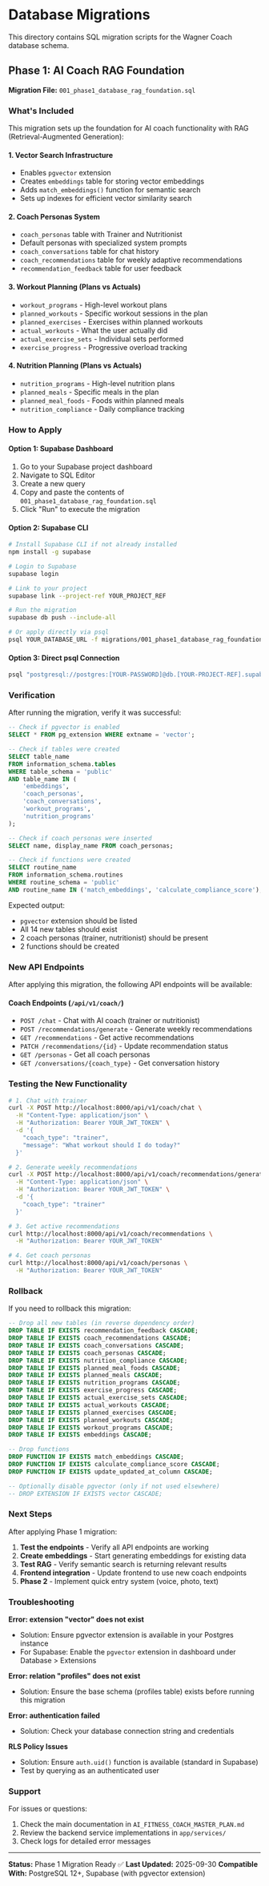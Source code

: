 # Database Migrations

This directory contains SQL migration scripts for the Wagner Coach database schema.

## Phase 1: AI Coach RAG Foundation

**Migration File:** `001_phase1_database_rag_foundation.sql`

### What's Included

This migration sets up the foundation for AI coach functionality with RAG (Retrieval-Augmented Generation):

#### 1. Vector Search Infrastructure
- Enables `pgvector` extension
- Creates `embeddings` table for storing vector embeddings
- Adds `match_embeddings()` function for semantic search
- Sets up indexes for efficient vector similarity search

#### 2. Coach Personas System
- `coach_personas` table with Trainer and Nutritionist
- Default personas with specialized system prompts
- `coach_conversations` table for chat history
- `coach_recommendations` table for weekly adaptive recommendations
- `recommendation_feedback` table for user feedback

#### 3. Workout Planning (Plans vs Actuals)
- `workout_programs` - High-level workout plans
- `planned_workouts` - Specific workout sessions in the plan
- `planned_exercises` - Exercises within planned workouts
- `actual_workouts` - What the user actually did
- `actual_exercise_sets` - Individual sets performed
- `exercise_progress` - Progressive overload tracking

#### 4. Nutrition Planning (Plans vs Actuals)
- `nutrition_programs` - High-level nutrition plans
- `planned_meals` - Specific meals in the plan
- `planned_meal_foods` - Foods within planned meals
- `nutrition_compliance` - Daily compliance tracking

### How to Apply

#### Option 1: Supabase Dashboard
1. Go to your Supabase project dashboard
2. Navigate to SQL Editor
3. Create a new query
4. Copy and paste the contents of `001_phase1_database_rag_foundation.sql`
5. Click "Run" to execute the migration

#### Option 2: Supabase CLI
```bash
# Install Supabase CLI if not already installed
npm install -g supabase

# Login to Supabase
supabase login

# Link to your project
supabase link --project-ref YOUR_PROJECT_REF

# Run the migration
supabase db push --include-all

# Or apply directly via psql
psql YOUR_DATABASE_URL -f migrations/001_phase1_database_rag_foundation.sql
```

#### Option 3: Direct psql Connection
```bash
psql "postgresql://postgres:[YOUR-PASSWORD]@db.[YOUR-PROJECT-REF].supabase.co:5432/postgres" -f migrations/001_phase1_database_rag_foundation.sql
```

### Verification

After running the migration, verify it was successful:

```sql
-- Check if pgvector is enabled
SELECT * FROM pg_extension WHERE extname = 'vector';

-- Check if tables were created
SELECT table_name
FROM information_schema.tables
WHERE table_schema = 'public'
AND table_name IN (
    'embeddings',
    'coach_personas',
    'coach_conversations',
    'workout_programs',
    'nutrition_programs'
);

-- Check if coach personas were inserted
SELECT name, display_name FROM coach_personas;

-- Check if functions were created
SELECT routine_name
FROM information_schema.routines
WHERE routine_schema = 'public'
AND routine_name IN ('match_embeddings', 'calculate_compliance_score');
```

Expected output:
- `pgvector` extension should be listed
- All 14 new tables should exist
- 2 coach personas (trainer, nutritionist) should be present
- 2 functions should be created

### New API Endpoints

After applying this migration, the following API endpoints will be available:

#### Coach Endpoints (`/api/v1/coach/`)
- `POST /chat` - Chat with AI coach (trainer or nutritionist)
- `POST /recommendations/generate` - Generate weekly recommendations
- `GET /recommendations` - Get active recommendations
- `PATCH /recommendations/{id}` - Update recommendation status
- `GET /personas` - Get all coach personas
- `GET /conversations/{coach_type}` - Get conversation history

### Testing the New Functionality

```bash
# 1. Chat with trainer
curl -X POST http://localhost:8000/api/v1/coach/chat \
  -H "Content-Type: application/json" \
  -H "Authorization: Bearer YOUR_JWT_TOKEN" \
  -d '{
    "coach_type": "trainer",
    "message": "What workout should I do today?"
  }'

# 2. Generate weekly recommendations
curl -X POST http://localhost:8000/api/v1/coach/recommendations/generate \
  -H "Content-Type: application/json" \
  -H "Authorization: Bearer YOUR_JWT_TOKEN" \
  -d '{
    "coach_type": "trainer"
  }'

# 3. Get active recommendations
curl http://localhost:8000/api/v1/coach/recommendations \
  -H "Authorization: Bearer YOUR_JWT_TOKEN"

# 4. Get coach personas
curl http://localhost:8000/api/v1/coach/personas \
  -H "Authorization: Bearer YOUR_JWT_TOKEN"
```

### Rollback

If you need to rollback this migration:

```sql
-- Drop all new tables (in reverse dependency order)
DROP TABLE IF EXISTS recommendation_feedback CASCADE;
DROP TABLE IF EXISTS coach_recommendations CASCADE;
DROP TABLE IF EXISTS coach_conversations CASCADE;
DROP TABLE IF EXISTS coach_personas CASCADE;
DROP TABLE IF EXISTS nutrition_compliance CASCADE;
DROP TABLE IF EXISTS planned_meal_foods CASCADE;
DROP TABLE IF EXISTS planned_meals CASCADE;
DROP TABLE IF EXISTS nutrition_programs CASCADE;
DROP TABLE IF EXISTS exercise_progress CASCADE;
DROP TABLE IF EXISTS actual_exercise_sets CASCADE;
DROP TABLE IF EXISTS actual_workouts CASCADE;
DROP TABLE IF EXISTS planned_exercises CASCADE;
DROP TABLE IF EXISTS planned_workouts CASCADE;
DROP TABLE IF EXISTS workout_programs CASCADE;
DROP TABLE IF EXISTS embeddings CASCADE;

-- Drop functions
DROP FUNCTION IF EXISTS match_embeddings CASCADE;
DROP FUNCTION IF EXISTS calculate_compliance_score CASCADE;
DROP FUNCTION IF EXISTS update_updated_at_column CASCADE;

-- Optionally disable pgvector (only if not used elsewhere)
-- DROP EXTENSION IF EXISTS vector CASCADE;
```

### Next Steps

After applying Phase 1 migration:

1. **Test the endpoints** - Verify all API endpoints are working
2. **Create embeddings** - Start generating embeddings for existing data
3. **Test RAG** - Verify semantic search is returning relevant results
4. **Frontend integration** - Update frontend to use new coach endpoints
5. **Phase 2** - Implement quick entry system (voice, photo, text)

### Troubleshooting

**Error: extension "vector" does not exist**
- Solution: Ensure pgvector extension is available in your Postgres instance
- For Supabase: Enable the `pgvector` extension in dashboard under Database > Extensions

**Error: relation "profiles" does not exist**
- Solution: Ensure the base schema (profiles table) exists before running this migration

**Error: authentication failed**
- Solution: Check your database connection string and credentials

**RLS Policy Issues**
- Solution: Ensure `auth.uid()` function is available (standard in Supabase)
- Test by querying as an authenticated user

### Support

For issues or questions:
1. Check the main documentation in `AI_FITNESS_COACH_MASTER_PLAN.md`
2. Review the backend service implementations in `app/services/`
3. Check logs for detailed error messages

---

**Status:** Phase 1 Migration Ready ✅
**Last Updated:** 2025-09-30
**Compatible With:** PostgreSQL 12+, Supabase (with pgvector extension)
